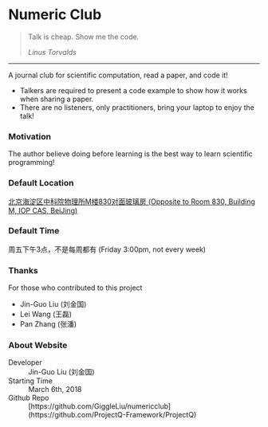 # Numeric Club

> Talk is cheap. Show me the code.
>
> <footer class="blockquote-footer"><cite title="Source Title">Linus Torvalds</cite></footer>

<hr>
A journal club for scientific computation, read a paper, and code it!

* Talkers are required to present a code example to show how it works when sharing a paper.
* There are no listeners, only practitioners, bring your laptop to enjoy the talk!

### Motivation
The author believe doing before learning is the best way to learn scientific programming!

### Default Location
[北京海淀区中科院物理所M楼830对面玻璃房 (Opposite to Room 830, Building M, IOP CAS, BeiJing)](https://j.map.baidu.com/n4Z5O)

### Default Time
周五下午3点，不是每周都有 (Friday 3:00pm, not every week)

### Thanks
For those who contributed to this project

* Jin-Guo Liu (刘金国)
* Lei Wang (王磊)
* Pan Zhang (张潘)

### About Website
<dl>
<dt>Developer</dt><dd>Jin-Guo Liu (刘金国)</dd>
<dt>Starting Time</dt><dd>March 6th, 2018</dd>
<dt>Github Repo</dt><dd>[https://github.com/GiggleLiu/numericclub](https://github.com/ProjectQ-Framework/ProjectQ)<dd>
</dl>
